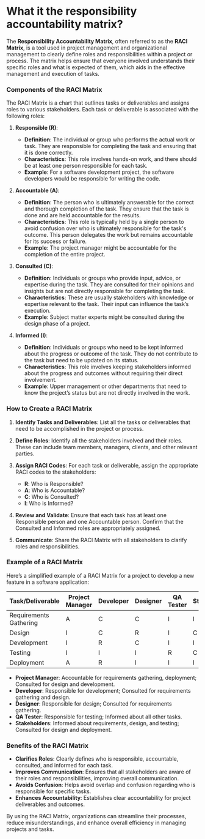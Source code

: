 # What it the responsibility accountability matrix?

The **Responsibility Accountability Matrix**, often referred to as the **RACI Matrix**, is a tool used in project management and organizational management to clearly define roles and responsibilities within a project or process. The matrix helps ensure that everyone involved understands their specific roles and what is expected of them, which aids in the effective management and execution of tasks.

### Components of the RACI Matrix

The RACI Matrix is a chart that outlines tasks or deliverables and assigns roles to various stakeholders. Each task or deliverable is associated with the following roles:

1. **Responsible (R)**:
   - **Definition**: The individual or group who performs the actual work or task. They are responsible for completing the task and ensuring that it is done correctly.
   - **Characteristics**: This role involves hands-on work, and there should be at least one person responsible for each task.
   - **Example**: For a software development project, the software developers would be responsible for writing the code.

2. **Accountable (A)**:
   - **Definition**: The person who is ultimately answerable for the correct and thorough completion of the task. They ensure that the task is done and are held accountable for the results.
   - **Characteristics**: This role is typically held by a single person to avoid confusion over who is ultimately responsible for the task's outcome. This person delegates the work but remains accountable for its success or failure.
   - **Example**: The project manager might be accountable for the completion of the entire project.

3. **Consulted (C)**:
   - **Definition**: Individuals or groups who provide input, advice, or expertise during the task. They are consulted for their opinions and insights but are not directly responsible for completing the task.
   - **Characteristics**: These are usually stakeholders with knowledge or expertise relevant to the task. Their input can influence the task’s execution.
   - **Example**: Subject matter experts might be consulted during the design phase of a project.

4. **Informed (I)**:
   - **Definition**: Individuals or groups who need to be kept informed about the progress or outcome of the task. They do not contribute to the task but need to be updated on its status.
   - **Characteristics**: This role involves keeping stakeholders informed about the progress and outcomes without requiring their direct involvement.
   - **Example**: Upper management or other departments that need to know the project’s status but are not directly involved in the work.

### How to Create a RACI Matrix

1. **Identify Tasks and Deliverables**: List all the tasks or deliverables that need to be accomplished in the project or process.

2. **Define Roles**: Identify all the stakeholders involved and their roles. These can include team members, managers, clients, and other relevant parties.

3. **Assign RACI Codes**: For each task or deliverable, assign the appropriate RACI codes to the stakeholders:
   - **R**: Who is Responsible?
   - **A**: Who is Accountable?
   - **C**: Who is Consulted?
   - **I**: Who is Informed?

4. **Review and Validate**: Ensure that each task has at least one Responsible person and one Accountable person. Confirm that the Consulted and Informed roles are appropriately assigned.

5. **Communicate**: Share the RACI Matrix with all stakeholders to clarify roles and responsibilities.

### Example of a RACI Matrix

Here’s a simplified example of a RACI Matrix for a project to develop a new feature in a software application:

| Task/Deliverable       | Project Manager | Developer | Designer | QA Tester | Stakeholders |
|------------------------|-----------------|-----------|----------|-----------|--------------|
| Requirements Gathering | A               | C         | C        | I         | I            |
| Design                 | I               | C         | R        | I         | C            |
| Development            | I               | R         | C        | I         | I            |
| Testing                | I               | I         | I        | R         | C            |
| Deployment             | A               | R         | I        | I         | I            |

- **Project Manager**: Accountable for requirements gathering, deployment; Consulted for design and development.
- **Developer**: Responsible for development; Consulted for requirements gathering and design.
- **Designer**: Responsible for design; Consulted for requirements gathering.
- **QA Tester**: Responsible for testing; Informed about all other tasks.
- **Stakeholders**: Informed about requirements, design, and testing; Consulted for design and deployment.

### Benefits of the RACI Matrix

- **Clarifies Roles**: Clearly defines who is responsible, accountable, consulted, and informed for each task.
- **Improves Communication**: Ensures that all stakeholders are aware of their roles and responsibilities, improving overall communication.
- **Avoids Confusion**: Helps avoid overlap and confusion regarding who is responsible for specific tasks.
- **Enhances Accountability**: Establishes clear accountability for project deliverables and outcomes.

By using the RACI Matrix, organizations can streamline their processes, reduce misunderstandings, and enhance overall efficiency in managing projects and tasks.
